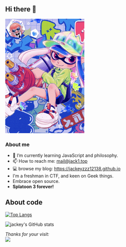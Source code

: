 ## Hi there 👋

<!--
**jackeyzzz12138/jackeyzzz12138** is a ✨ _special_ ✨ repository because its `README.md` (this file) appears on your GitHub profile.

Here are some ideas to get you started:

- 🔭 I’m currently working on ...
- 🌱 I’m currently learning ...
- 👯 I’m looking to collaborate on ...
- 🤔 I’m looking for help with ...
- 💬 Ask me about ...
- 📫 How to reach me: ...
- 😄 Pronouns: ...
- ⚡ Fun fact: ...
-->
<img src='src/splatoon.jpg' width=50% height=50% alt="pic from pixiv">

### About me
- 🌱 I’m currently learning JavaScript and philosophy.
- 📫 How to reach me: mail@jack1.top
- 💻 browse my blog: https://jackeyzzz12138.github.io
- I'm a freshman in CTF, and keen on Geek things.
- Embrace open source.
- **Splatoon 3 forever!**

## About code
[![Top Langs](https://github-readme-stats.vercel.app/api/top-langs/?username=jackeyzzz12138&layout=donut)](https://github.com/jackeyzzz12138/jackeyzzz12138)

![jackey's GitHub stats](https://github-readme-stats.vercel.app/api?username=jackeyzzz12138&show_icons=true&theme=swift&include_all_commits=true)


*Thanks for your visit:*  
![](https://moe-counter.glitch.me/get/@:jackeyzzz12138?theme=asoul)
